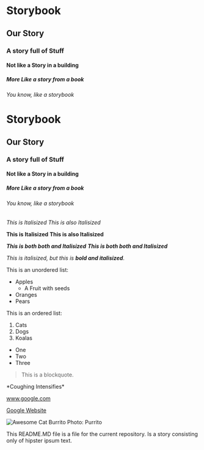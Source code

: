 # Storybook
## Our Story
### A story full of Stuff
#### Not like a Story in a building
##### More Like a story from a book
###### You know, like a storybook

<h1>Storybook</h1>
<h2>Our Story</h2>
<h3>A story full of Stuff</h3>
<h4>Not like a Story in a building</h4>
<h5>More Like a story from a book</h5>
<h6>You know, like a storybook</h6>

*This is Italisized*
_This is also Italisized_

**This is Italisized**
__This is also Italisized__

***This is both both and Italisized***
___This is both both and Italisized___

*This is italisized, but this is **bold and italisized***.

This is an unordered list:
* Apples
  * A Fruit with seeds
* Oranges
* Pears

This is an ordered list:
1. Cats
1. Dogs
1. Koalas

<ul>
  <li>One</li>
  <li>Two</li>
  <li>Three</li>
</ul>

> This is a blockquote.

\*Coughing Intensifies\*

www.google.com

[Google Website](www.google.com)

![Awesome Cat Burrito Photo: Purrito](https://i.ytimg.com/vi/Ep3jK1bZrB8/maxresdefault.jpg)

This README.MD file is a file for the current repository. Is a story consisting only of hipster ipsum text.
